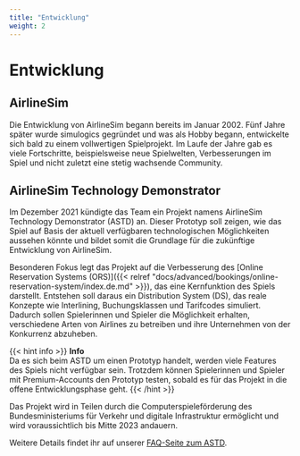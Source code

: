 ```yaml
---
title: "Entwicklung"
weight: 2
---
```


# Entwicklung

## AirlineSim

Die Entwicklung von AirlineSim begann bereits im Januar 2002. Fünf Jahre später wurde simulogics gegründet und was als Hobby begann, entwickelte sich bald zu einem vollwertigen Spielprojekt. Im Laufe der Jahre gab es viele Fortschritte, beispielsweise neue Spielwelten, Verbesserungen im Spiel und nicht zuletzt eine stetig wachsende Community.

## AirlineSim Technology Demonstrator

Im Dezember 2021 kündigte das Team ein Projekt namens AirlineSim Technology Demonstrator (ASTD) an. Dieser Prototyp soll zeigen, wie das Spiel auf Basis der aktuell verfügbaren technologischen Möglichkeiten aussehen könnte und bildet somit die Grundlage für die zukünftige Entwicklung von AirlineSim.

Besonderen Fokus legt das Projekt auf die Verbesserung des [Online Reservation Systems (ORS)]({{< relref "docs/advanced/bookings/online-reservation-system/index.de.md" >}}), das eine Kernfunktion des Spiels darstellt. Entstehen soll daraus ein Distribution System (DS), das reale Konzepte wie Interlining, Buchungsklassen und Tarifcodes simuliert. Dadurch sollen Spielerinnen und Spieler die Möglichkeit erhalten, verschiedene Arten von Airlines zu betreiben und ihre Unternehmen von der Konkurrenz abzuheben.

{{< hint info >}}
**Info**  
Da es sich beim ASTD um einen Prototyp handelt, werden viele Features des Spiels nicht verfügbar sein. Trotzdem können Spielerinnen und Spieler mit Premium-Accounts den Prototyp testen, sobald es für das Projekt in die offene Entwicklungsphase geht.
{{< /hint >}}

Das Projekt wird in Teilen durch die Computerspieleförderung des Bundesministeriums für Verkehr und digitale Infrastruktur ermöglicht und wird voraussichtlich bis Mitte 2023 andauern.

Weitere Details findet ihr auf unserer [FAQ-Seite zum ASTD](https://www.airlinesim.aero/de/technology-demonstrator).
